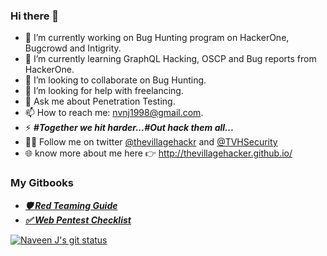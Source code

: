 ### Hi there 👋

- 🔭 I’m currently working on Bug Hunting program on HackerOne, Bugcrowd and Intigrity.
- 🌱 I’m currently learning GraphQL Hacking, OSCP and Bug reports from HackerOne.
- 👯 I’m looking to collaborate on Bug Hunting.
- 🤔 I’m looking for help with freelancing.
- 💬 Ask me about Penetration Testing.
- 📫 How to reach me: nvnj1998@gmail.com.
- ⚡ ***#Together we hit harder...#Out hack them all...***
- 🚶‍♂️ Follow me on twitter [@thevillagehackr](https://twitter.com/thevillagehackr) and [@TVHSecurity](https://twitter.com/TVHSecurity)
- 🌐 know more about me here 👉 http://thevillagehacker.github.io/
### My Gitbooks
- ***[🛡️ Red Teaming Guide](https://thevillagehacker.gitbook.io/red-teaming/)***
- ***[✅ Web Pentest Checklist](https://thevillagehacker.gitbook.io/web-pentest-checklist/)***

[![Naveen J's git status](https://github-readme-stats.vercel.app/api?username=thevillagehacker&show_icons=true&theme=tokyonight)](https://github-readme-stats.vercel.app/api?username=thevillagehacker&show_icons=true&theme=tokyonight)

